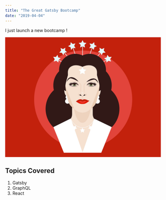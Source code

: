 ```yaml
---
title: "The Great Gatsby Bootcamp"
date: "2019-04-04"
---
```


I just launch a new bootcamp !

![hedylamarr](./HedyLamarr-02_blog.jpeg)

## Topics Covered

1. Gatsby
2. GraphQL
3. React